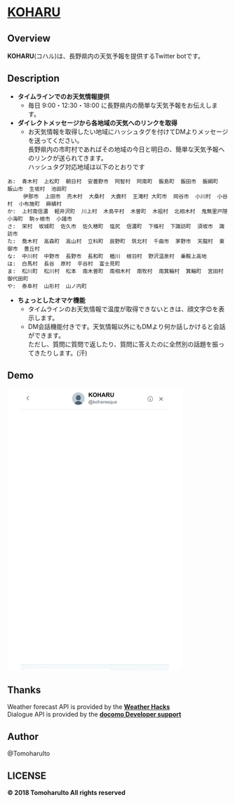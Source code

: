 # [KOHARU](https://twitter.com/koharu_esque)

## Overview
__KOHARU__(コハル)は、長野県内の天気予報を提供するTwitter botです。  

## Description
- __タイムラインでのお天気情報提供__
    - 毎日 9:00・12:30・18:00 に長野県内の簡単な天気予報をお伝えします。
- __ダイレクトメッセージから各地域の天気へのリンクを取得__
    - お天気情報を取得したい地域にハッシュタグを付けてDMよりメッセージを送ってください。  
      長野県内の市町村であればその地域の今日と明日の、簡単な天気予報へのリンクが送られてきます。  
      ハッシュタグ対応地域は以下のとおりです
```
あ:  青木村  上松町  朝日村  安曇野市  阿智村  阿南町  飯島町  飯田市  飯綱町  飯山市  生坂村  池田町  
     伊那市  上田市  売木村  大桑村  大鹿村  王滝村 大町市  岡谷市  小川村  小谷村  小布施町  麻績村  
か:  上村南信濃  軽井沢町  川上村  木島平村  木曽町  木祖村  北相木村  鬼無里戸隠  小海町  駒ヶ根市  小諸市  
さ:  栄村  坂城町  佐久市  佐久穂町  塩尻  信濃町  下條村  下諏訪町  須坂市  諏訪市  
た:  喬木村  高森町  高山村  立科町  辰野町  筑北村  千曲市  茅野市  天龍村  東御市  豊丘村  
な:  中川村  中野市  長野市  長和町  楢川  根羽村  野沢温泉村  乗鞍上高地  
は:  白馬村  長谷  原村  平谷村  富士見町  
ま:  松川町  松川村  松本  南木曽町  南相木村  南牧村  南箕輪村  箕輪町  宮田村  御代田町  
や:  泰阜村  山形村  山ノ内町  
```
- __ちょっとしたオマケ機能__
    - タイムラインのお天気情報で温度が取得できないときは、顔文字😊を表示します。
    - DM会話機能付きです。天気情報以外にもDMより何か話しかけると会話ができます。  
      ただし、質問に質問で返したり、質問に答えたのに全然別の話題を振ってきたりします。(汗)  

## Demo
<img src="images/demo_dialogue.gif" alt="" width="400px">  

## Thanks
Weather forecast API is provided by the __[Weather Hacks](http://weather.livedoor.com/weather_hacks/webservice)__  
Dialogue API is provided by the __[docomo Developer support](https://dev.smt.docomo.ne.jp/?p=index)__  

## Author
@TomoharuIto

## LICENSE
__&copy; 2018 TomoharuIto All rights reserved__
